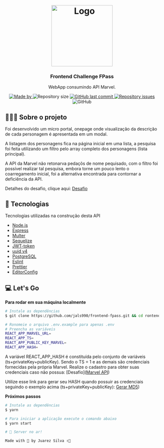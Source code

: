 <h1 align="center">
  <img alt="Logo" src="https://fpass.com.br/images/logo-fpass.svg" width="200px">
</h1>

<h3 align="center">
  Frontend Challenge FPass
</h3>

<p align="center">WebApp consumindo API Marvel.</p>

<p align="center">
  <a href="https://www.linkedin.com/in/juarezsilva/" target="_blank" rel="noopener noreferrer">
    <img alt="Made by" src="https://img.shields.io/badge/made%20by-juarez%20silva-%23FF9000">
  </a>

  <img alt="Repository size" src="https://img.shields.io/github/repo-size/jals990/frontend-fpass?color=%23FF9000">

  <a href="https://github.com/jals990/frontend-fpass/commits/master">
    <img alt="GitHub last commit" src="https://img.shields.io/github/last-commit/jals990/frontend-fpass?color=%23FF9000">
  </a>

  <a href="https://github.com/jals990/frontend-fpass/issues">
    <img alt="Repository issues" src="https://img.shields.io/github/issues/jals990/frontend-fpass?color=%23FF9000">
  </a>

  <img alt="GitHub" src="https://img.shields.io/github/license/jals990/frontend-fpass?color=%23FF9000">
</p>

## 🧑🏽‍💻 Sobre o projeto

Foi desenvolvido um micro portal, onepage onde visualização da descrição de cada personagem é apresentada em um modal.

A listagem dos personagens fica na página inicial em uma lista, a pesquisa foi feita utilizando um filtro pelo array completo dos personagens (lista principal).

A API da Marvel não retonarva pedaçõs de nome pequisado, com o filtro foi possível realizar tal pesquisa, embora torne um pouco lento o coarregamento inicial, foi a alternativa encontrada para contornar a deficiência da API.

Detalhes do desafio, clique aqui: [Desafio](https://github.com/Holding-Fpass/teste-frontend-fpass/blob/main/README.md)<br />

## 🚀 Tecnologias

Tecnologias utilizadas na construção desta API

- [Node.js](https://nodejs.org/en/)
- [Express](https://expressjs.com/pt-br/)
- [Multer](https://github.com/expressjs/multer)
- [Sequelize](https://sequelize.org)
- [JWT-token](https://jwt.io/)
- [uuid v4](https://github.com/thenativeweb/uuidv4/)
- [PostgreSQL](https://www.postgresql.org/)
- [Eslint](https://eslint.org/)
- [Prettier](https://prettier.io/)
- [EditorConfig](https://editorconfig.org/)

## 💻 Let's Go

**Para rodar em sua máquina localmente**

```bash
# Instale as dependências
$ git clone https://github.com/jals990/frontend-fpass.git && cd rontend-fpass
```

```bash
# Ronomeie o arquivo .env.example para apenas .env
# Preencha as variáveis 
REACT_APP_MARVEL_URL=
REACT_APP_TS=
REACT_APP_PUBLIC_KEY_MARVEL=
REACT_APP_HASH=
```

A variável REACT_APP_HASH é constituída pelo conjunto de variáveis (ts+privateKey+publicKey). Sendo o TS = 1 e as demais são credenciais fornecidas pela própria Marvel. Realize o cadastro para obter suas credenciais caso não possua: [Desafio]([Marvel API](https://developer.marvel.com/))<br />

Utilize esse link para gerar seu HASH quando possuir as credenciais seguindo o exemplo acima (ts+privateKey+publicKey): [Gerar MD5](https://www.md5hashgenerator.com/))<br />

**Próximos passos**

```bash
# Instale as dependências
$ yarn

# Para iniciar a aplicação execute o comando abaixo
$ yarn start

# 🚀 Server no ar!

Made with 🚀 by Juarez Silva ✌🏾
```
